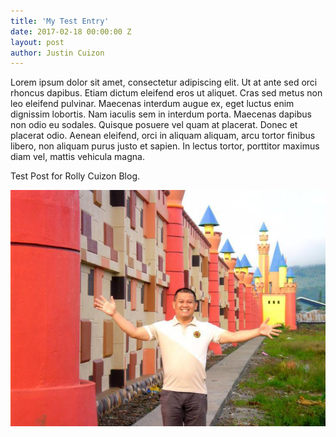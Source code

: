 ```yaml
---
title: 'My Test Entry'
date: 2017-02-18 00:00:00 Z
layout: post
author: Justin Cuizon
---
```

Lorem ipsum dolor sit amet, consectetur adipiscing elit. Ut at ante sed orci rhoncus dapibus. Etiam dictum eleifend eros ut aliquet. Cras sed metus non leo eleifend pulvinar. Maecenas interdum augue ex, eget luctus enim dignissim lobortis. Nam iaculis sem in interdum porta. Maecenas dapibus non odio eu sodales. Quisque posuere vel quam at placerat. Donec et placerat odio. Aenean eleifend, orci in aliquam aliquam, arcu tortor finibus libero, non aliquam purus justo et sapien. In lectus tortor, porttitor maximus diam vel, mattis vehicula magna.


Test Post for Rolly Cuizon Blog.

![profile](assets/img/avatar.jpg)
